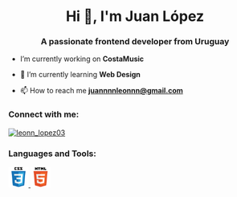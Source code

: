 <h1 align="center">Hi 👋, I'm Juan López</h1>
<h3 align="center">A passionate frontend developer from Uruguay</h3>

- I’m currently working on **CostaMusic**

- 🌱 I’m currently learning **Web Design**

- 📫 How to reach me **juannnnleonnn@gmail.com**

<h3 align="left">Connect with me:</h3>
<p align="left">
<a href="https://instagram.com/leonn_lopez03" target="blank"><img align="center" src="https://raw.githubusercontent.com/rahuldkjain/github-profile-readme-generator/master/src/images/icons/Social/instagram.svg" alt="leonn_lopez03" height="30" width="40" /></a>
</p>

<h3 align="left">Languages and Tools:</h3>
<p align="left"> <a href="https://www.w3schools.com/css/" target="_blank" rel="noreferrer"> <img src="https://raw.githubusercontent.com/devicons/devicon/master/icons/css3/css3-original-wordmark.svg" alt="css3" width="40" height="40"/> </a> <a href="https://www.w3.org/html/" target="_blank" rel="noreferrer"> <img src="https://raw.githubusercontent.com/devicons/devicon/master/icons/html5/html5-original-wordmark.svg" alt="html5" width="40" height="40"/> </a> </p>
